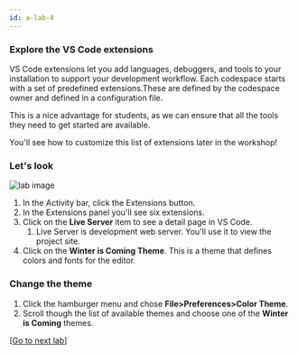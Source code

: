 ```yaml
---
id: a-lab-4
---
```


### Explore the VS Code extensions

VS Code extensions let you add languages, debuggers, and tools to your installation to support your development workflow. Each codespace starts with a set of predefined extensions.These are defined by the codespace owner and defined in a configuration file. 

This is a nice advantage for students, as we can ensure that all the tools  they need to get started are available.

You'll see how to customize this list of extensions later in the workshop!

### Let's look

<img src='/assets/img/a-lab-04-01.png' alt="lab image" class="img-lab" >

1. In the Activity bar, click the Extensions button.
2. In the Extensions panel you'll see six extensions.
3. Click on the **Live Server** item to see a detail page in VS Code.  
   1. Live Server is development web server.  You'll use it to view the project site. 
4.  Click on the **Winter is Coming Theme**.  This is a theme that defines colors and fonts for the editor.


### Change the theme
1. Click the hamburger menu and chose **File>Preferences>Color Theme**.
2. Scroll though the list of available themes and choose one of the **Winter is Coming** themes.

[<a href="/walt/lab-5.html">Go to next lab</a>]
